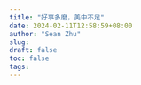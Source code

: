 ```yaml
---
title: "好事多磨，美中不足"
date: 2024-02-11T12:58:59+08:00
author: "Sean Zhu"
slug:
draft: false
toc: false
tags: 
---
```

